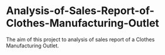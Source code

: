 # Analysis-of-Sales-Report-of-Clothes-Manufacturing-Outlet
 The aim of this project to analysis of sales report of a Clothes Manufacturing Outlet.
